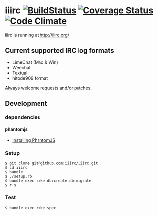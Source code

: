 # iiirc [![BuildStatus](https://secure.travis-ci.org/iiirc/iiirc.png)](http://travis-ci.org/iiirc/iiirc) [![Coverage Status](https://coveralls.io/repos/iiirc/iiirc/badge.png)](https://coveralls.io/r/iiirc/iiirc) [![Code Climate](https://codeclimate.com/github/iiirc/iiirc.png)](https://codeclimate.com/github/iiirc/iiirc)

iiirc is running at http://iiirc.org/

## Current supported IRC log formats

* LimeChat (Mac & Win)
* Weechat
* Textual
* hitode909 format

Always welcome requests and/or patches.

## Development

### dependencies

#### phantomjs

 * [Installing PhantomJS](https://github.com/jonleighton/poltergeist#installing-phantomjs)

### Setup

```
$ git clone git@github.com:iiirc/iiirc.git
$ cd iiirc
$ bundle
$ ./setup.rb
$ bundle exec rake db:create db:migrate
$ r s
```

### Test

```
$ bundle exec rake spec
```
